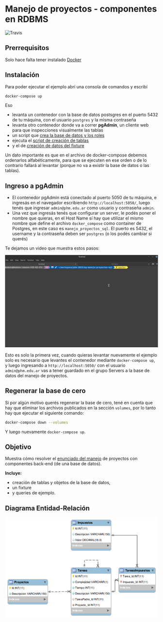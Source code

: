 # Manejo de proyectos - componentes en RDBMS

![Travis](https://travis-ci.org/uqbar-project/eg-manejo-proyectos-sql.svg?branch=master)


## Prerrequisitos

Solo hace falta tener instalado [Docker](https://www.docker.com/)

## Instalación

Para poder ejecutar el ejemplo abrí una consola de comandos y escribí

```bash
docker-compose up
```

Eso

- levanta un contenedor con la base de datos postsgres en el puerto 5432 de tu máquina, con el usuario `postgres` y la misma contraseña
- levanta otro contenedor donde va a correr **pgAdmin**, un cliente web para que inspecciones visualmente las tablas
- un script que [crea la base de datos y los roles](init_db.sh)
- ejecuta el [script de creación de tablas](10_ManejoProyectos_DDL_MySQL.sql)
- y el de [creación de datos del fixture](20_ManejoProyectos_Fixture_MySQL.sql)

Un dato importante es que en el archivo de docker-compose debemos ordenarlos alfabéticamente, para que se ejecuten en ese orden o de lo contrario fallará al levantar (porque no va a existir la base de datos o las tablas).

## Ingreso a pgAdmin

- El contenedor pgAdmin está conectado al puerto 5050 de tu máquina, e ingresás en el navegador escribiendo `http://localhost:5050/`, luego tenés que ingresar `admin@phm.edu.ar` como usuario y contraseña `admin`. 
- Una vez que ingresás tenés que configurar un server, le podés poner el nombre que quieras, en el Host Name sí hay que utilizar el mismo nombre que define el archivo `docker_compose` como container de Postgres, en este caso es `manejo_proyectos_sql`. El puerto es 5432, el username y la contraseña deben ser `postgres` (o los podés cambiar si querés)

Te dejamos un video que muestra estos pasos:

![configuración pgAdmin](./images/pgAdmin.gif)

Esto es solo la primera vez, cuando quieras levantar nuevamente el ejemplo solo es necesario que levantes el contenedor mediante `docker-compose up`, y luego ingresando a `http://localhost:5050/` con el usuario `admin@phm.edu.ar` vas a tener guardado en el grupo Servers a la base de datos del manejo de proyectos.

## Regenerar la base de cero

Si por algún motivo querés regenerar la base de cero, tené en cuenta que hay que eliminar los archivos publicados en la sección `volumes`, por lo tanto hay que ejecutar el siguiente comando:

```bash
docker-compose down --volumes
```

Y luego nuevamente `docker-compose up`.

## Objetivo

Muestra cómo resolver el [enunciado del manejo](https://docs.google.com/document/d/1ouK1dvoLmHaesuwOHp4EsHUKVGZSATJwGL94g9roZfE/edit) de proyectos con componentes back-end (de una base de datos). 

**Incluye:** 

* creación de tablas y objetos de la base de datos, 
* un fixture 
* y queries de ejemplo.

## Diagrama Entidad-Relación

![DER](images/DER_manejoProyectos.png)
